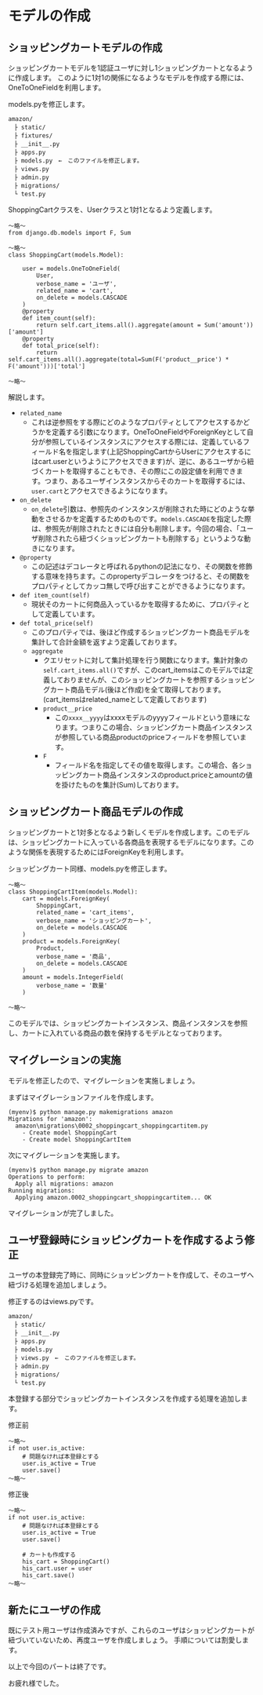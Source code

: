 # モデルの作成

## ショッピングカートモデルの作成
ショッピングカートモデルを1認証ユーザに対し1ショッピングカートとなるように作成します。
このように1対1の関係になるようなモデルを作成する際には、OneToOneFieldを利用します。

models.pyを修正します。

```
amazon/
　├ static/
　├ fixtures/
　├ __init__.py
　├ apps.py
　├ models.py　←　このファイルを修正します。
　├ views.py　
　├ admin.py
　├ migrations/
　└ test.py
```

ShoppingCartクラスを、Userクラスと1対1となるよう定義します。

```
～略～
from django.db.models import F, Sum

～略～
class ShoppingCart(models.Model):

    user = models.OneToOneField(
        User,
        verbose_name = 'ユーザ',
        related_name = 'cart',
        on_delete = models.CASCADE
    )
    @property
    def item_count(self):
        return self.cart_items.all().aggregate(amount = Sum('amount'))['amount']
    @property
    def total_price(self):
        return self.cart_items.all().aggregate(total=Sum(F('product__price') * F('amount')))['total']

～略～
```

解説します。
* `related_name`
  * これは逆参照をする際にどのようなプロパティとしてアクセスするかどうかを定義する引数になります。OneToOneFieldやForeignKeyとして自分が参照しているインスタンスにアクセスする際には、定義しているフィールド名を指定します(上記ShoppingCartからUserにアクセスするにはcart.userというようにアクセスできます)が、逆に、あるユーザから紐づくカートを取得することもでき、その際にこの設定値を利用できます。つまり、あるユーザインスタンスからそのカートを取得するには、`user.cart`とアクセスできるようになります。
* `on_delete`
  * `on_delete`引数は、参照先のインスタンスが削除された時にどのような挙動をさせるかを定義するためのものです。`models.CASCADE`を指定した際は、参照先が削除されたときには自分も削除します。今回の場合、「ユーザ削除されたら紐づくショッピングカートも削除する」というような動きになります。
* `@property`
  * この記述はデコレータと呼ばれるpythonの記法になり、その関数を修飾する意味を持ちます。このpropertyデコレータをつけると、その関数をプロパティとしてカッコ無しで呼び出すことができるようになります。
* `def item_count(self)`
  * 現状そのカートに何商品入っているかを取得するために、プロパティとして定義しています。
* `def total_price(self)`
  * このプロパティでは、後ほど作成するショッピングカート商品モデルを集計して合計金額を返すよう定義しております。
  * `aggregate`
    * クエリセットに対して集計処理を行う関数になります。集計対象の`self.cart_items.all()`ですが、このcart_itemsはこのモデルでは定義しておりませんが、このショッピングカートを参照するショッピングカート商品モデル(後ほど作成)を全て取得しております。(cart_itemsはrelated_nameとして定義しております)
    * `product__price`
      * この`xxxx__yyyy`はxxxxモデルのyyyyフィールドという意味になります。つまりこの場合、ショッピングカート商品インスタンスが参照している商品productのpriceフィールドを参照しています。
    * `F`
      * フィールド名を指定してその値を取得します。この場合、各ショッピングカート商品インスタンスのproduct.priceとamountの値を掛けたものを集計(Sum)しております。

## ショッピングカート商品モデルの作成
ショッピングカートと1対多となるよう新しくモデルを作成します。このモデルは、ショッピングカートに入っている各商品を表現するモデルになります。このような関係を表現するためにはForeignKeyを利用します。

ショッピングカート同様、models.pyを修正します。

```
～略～
class ShoppingCartItem(models.Model):
    cart = models.ForeignKey(
        ShoppingCart,
        related_name = 'cart_items',
        verbose_name = 'ショッピングカート',
        on_delete = models.CASCADE
    )
    product = models.ForeignKey(
        Product,
        verbose_name = '商品',
        on_delete = models.CASCADE
    )
    amount = models.IntegerField(
        verbose_name = '数量'
    )

～略～
```

このモデルでは、ショッピングカートインスタンス、商品インスタンスを参照し、カートに入れている商品の数を保持するモデルとなっております。

## マイグレーションの実施
モデルを修正したので、マイグレーションを実施しましょう。

まずはマイグレーションファイルを作成します。
```
(myenv)$ python manage.py makemigrations amazon
Migrations for 'amazon':
  amazon\migrations\0002_shoppingcart_shoppingcartitem.py
    - Create model ShoppingCart
    - Create model ShoppingCartItem
```

次にマイグレーションを実施します。
```
(myenv)$ python manage.py migrate amazon
Operations to perform:
  Apply all migrations: amazon
Running migrations:
  Applying amazon.0002_shoppingcart_shoppingcartitem... OK
```
マイグレーションが完了しました。

## ユーザ登録時にショッピングカートを作成するよう修正
ユーザの本登録完了時に、同時にショッピングカートを作成して、そのユーザへ紐づける処理を追加しましょう。

修正するのはviews.pyです。
```
amazon/
　├ static/
　├ __init__.py
　├ apps.py
　├ models.py
　├ views.py　←　このファイルを修正します。
　├ admin.py
　├ migrations/
　└ test.py
```

本登録する部分でショッピングカートインスタンスを作成する処理を追加します。

修正前
```
～略～
if not user.is_active:
    # 問題なければ本登録とする
    user.is_active = True
    user.save()
～略～
```

修正後
```
～略～
if not user.is_active:
    # 問題なければ本登録とする
    user.is_active = True
    user.save()

    # カートも作成する
    his_cart = ShoppingCart()
    his_cart.user = user
    his_cart.save()
～略～
```
## 新たにユーザの作成
既にテスト用ユーザは作成済みですが、これらのユーザはショッピングカートが紐づいていないため、再度ユーザを作成しましょう。
手順については割愛します。

以上で今回のパートは終了です。

お疲れ様でした。

